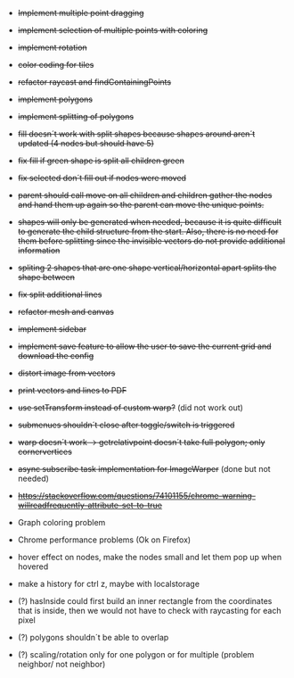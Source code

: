 * ~~Implement multiple point dragging~~
* ~~implement selection of multiple points with coloring~~
* ~~implement rotation~~
* ~~color coding for tiles~~
* ~~refactor raycast and findContainingPoints~~
* ~~implement polygons~~
* ~~implement splitting of polygons~~
* ~~fill doesn´t work with split shapes because shapes around aren´t updated (4 nodes but should have 5)~~
* ~~fix fill if green shape is split all children green~~
* ~~fix selected don´t fill out if nodes were moved~~
* ~~parent should call move on all children and children gather the nodes and hand them up again so the parent can move
  the unique points.~~
* ~~shapes will only be generated when needed, because it is quite difficult to generate the child structure from the
  start. Also, there is no need for them before splitting since the invisible vectors do not provide additional
  information~~
* ~~spliting 2 shapes that are one shape vertical/horizontal apart splits the shape between~~
* ~~fix split additional lines~~
* ~~refactor mesh and canvas~~
* ~~implement sidebar~~
* ~~implement save feature to allow the user to save the current grid and download the config~~
* ~~distort image from vectors~~
* ~~print vectors and lines to PDF~~
* ~~use setTransform instead of custom warp?~~ (did not work out)
* ~~submenues shouldn´t close after toggle/switch is triggered~~
* ~~warp doesn´t work -> getrelativpoint doesn´t take full polygon; only cornervertices~~
* ~~async subscribe task implementation for ImageWarper~~ (done but not needed)
* ~~https://stackoverflow.com/questions/74101155/chrome-warning-willreadfrequently-attribute-set-to-true~~

* Graph coloring problem
* Chrome performance problems (Ok on Firefox)
* hover effect on nodes, make the nodes small and let them pop up when hovered
* make a history for ctrl z, maybe with localstorage

* (?) hasInside could first build an inner rectangle from the coordinates that is inside, then we would not have to
  check with raycasting for each pixel
* (?) polygons shouldn´t be able to overlap
* (?) scaling/rotation only for one polygon or for multiple (problem neighbor/ not neighbor)
